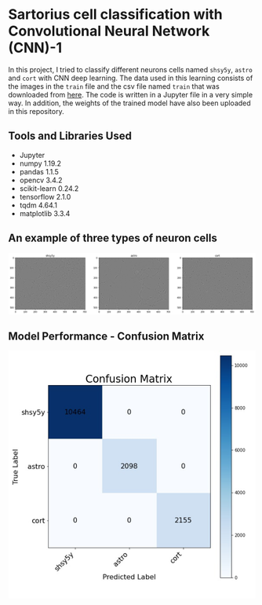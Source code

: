 # Sartorius cell classification with Convolutional Neural Network (CNN)-1

In this project, I tried to classify different neurons cells named `shsy5y`, `astro` and `cort` with CNN deep learning. The data used in this learning consists of the images in the `train` file and the csv file named `train` that was downloaded from [here](https://www.kaggle.com/competitions/sartorius-cell-instance-segmentation/data). The code is written in a Jupyter file in a very simple way. In addition, the weights of the trained model have also been uploaded in this repository.

## Tools and Libraries Used
- Jupyter
- numpy 1.19.2
- pandas 1.1.5
- opencv 3.4.2
- scikit-learn 0.24.2
- tensorflow 2.1.0
- tqdm 4.64.1
- matplotlib 3.3.4

## An example of three types of neuron cells

![neuron cells](https://github.com/mohammadhosseinparsaei/Neuron-cells-classification-Sartorius/blob/main/neuronal_cells.png)

## Model Performance - Confusion Matrix

![Confusion Matrix](https://github.com/mohammadhosseinparsaei/Neuron-cells-classification-Sartorius/blob/main/confusion_matrix.jpg)
